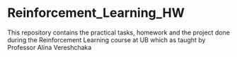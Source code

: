 # Reinforcement_Learning_HW
This repository contains the practical tasks, homework and the project done during the Reinforcement  Learning course at UB which as taught by Professor Alina Vereshchaka
